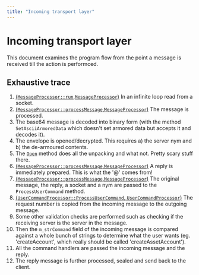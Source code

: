 ```yaml
---
title: "Incoming transport layer"
---
```


# Incoming transport layer

This document examines the program flow from the point a message is received till the action is performced.

## Exhaustive trace

1. [(`MessageProcessor::run`,`MessageProcessor`)](https://github.com/Open-Transactions/opentxs/blob/85e265ec79d47badc4ea005cc78d82725becbdcd/src/server/MessageProcessor.cpp#L214) In an infinite loop read from a socket.
2. [(`MessageProcessor::processMessage`,`MessageProcessor`)](https://github.com/Open-Transactions/opentxs/blob/85e265ec79d47badc4ea005cc78d82725becbdcd/src/server/MessageProcessor.cpp#L320) The message is processed.
  1. The base64 message is decoded into binary form (with the method `SetAsciiArmoredData` which doesn't set armored data but accepts it and decodes it).
  2. The envelope is opened/decrypted. This requires a) the server nym and b) the de-armoured contents.
  3. The [`Open`](https://github.com/Open-Transactions/opentxs/blob/85bdcb545969a5024db7656ee6f9c7082eaa925c/src/core/crypto/OTCrypto.cpp#L3007) method does all the unpacking and what not. Pretty scary stuff there.
3. [(`MessageProcessor::processMessage`,`MessageProcessor`)](https://github.com/Open-Transactions/opentxs/blob/85e265ec79d47badc4ea005cc78d82725becbdcd/src/server/MessageProcessor.cpp#L358) A reply is immediately prepared. This is what the '@' comes from!
4. [(`MessageProcessor::processMessage`,`MessageProcessor`)](https://github.com/Open-Transactions/opentxs/blob/85e265ec79d47badc4ea005cc78d82725becbdcd/src/server/MessageProcessor.cpp#L372) The original message, the reply, a socket and a nym are passed to the `ProcessUserCommand` method.
  1. [(`UserCommandProcessor::ProcessUserCommand`, `UserCommandProcessor`)](https://github.com/Open-Transactions/opentxs/blob/85bdcb545969a5024db7656ee6f9c7082eaa925c/src/server/UserCommandProcessor.cpp#L166) The request number is copied from the incoming message to the outgoing message.
  2. Some other validation checks are performed such as checking if the receiving server is the server in the message.
  3. Then the `m_strCommand` field of the incoming message is compared against a whole bunch of strings to determine what the user wants (eg. 'createAccount', which really should be called 'createAssetAccount').
  4. All the command handlers are passed the incoming message and the reply.
5. The reply message is further processed, sealed and send back to the client.
